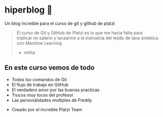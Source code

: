 # hiperblog :blue_heart:
Un blog increible para el curso de git y github de platzi
>El curso de Git y GitHub de Platzi es lo que me hacia falta para triplicar mi salario y lanzarme a la indrustria del tejido de lana sintetica con Machine Learning
> - niñita

## En este curso vemos de todo
- Todos lso comandos de Git
- El flujo de trabajo en GitHub
- El verdadero amor por las buenas practicas
- Trucos muy locos del profesor
- Las personalidades multiples de Freddy
* Creado por el increible Platzi Team

